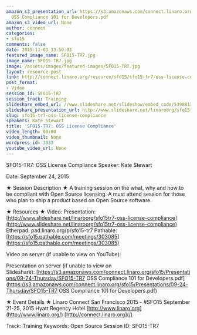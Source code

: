 ```yaml
---
amazon_s3_presentation_url: https://s3.amazonaws.com/connect.linaro.org/sfo15/Presentations/09-24-Thursday/SFO15-TR7
  OSS Compliance 101 for Developers.pdf
amazon_s3_video_url: None
author: connect
categories:
- sfo15
comments: false
date: 2015-11-03 13:50:03
featured_image_name: SFO15-TR7.jpg
image_name: SFO15-TR7.jpg
image: /assets/images/featured-images/SFO15-TR7.jpg
layout: resource-post
link: http://connect.linaro.org/resource/sfo15/sfo15-tr7-oss-license-compliance/
post_format:
- Video
session_id: SFO15-TR7
session_track: Training
slideshare_embed_url: //www.slideshare.net/slideshow/embed_code/53988135
slideshare_presentation_url: http://www.slideshare.net/linaroorg/sfo15tr7-oss-license-compliance
slug: sfo15-tr7-oss-license-compliance
speakers: Kate Stewart
title: 'SFO15-TR7: OSS License Compliance'
video_length: 00:00
video_thumbnail: None
wordpress_id: 3033
youtube_video_url: None
---
```


SFO15-TR7: OSS License Compliance
Speaker: Kate Stewart

Date: September 24, 2015

★ Session Description ★
A training session on the what, why and how to be compliant with Open Source licensing. A must attend session for those who plan to ship a product based on Open Source software.

★ Resources ★
Video:
Presentation: [http://www.slideshare.net/linaroorg/sfo15tr7-oss-license-compliance](http://www.slideshare.net/linaroorg/sfo15tr7-oss-license-compliance)
Etherpad: pad.linaro.org/p/sfo15-tr7
Pathable: [https://sfo15.pathable.com/meetings/303085](https://sfo15.pathable.com/meetings/303085)

Video on server (if unable to view on YouTube):

Presentation on server (if unable to view on Slideshare): [https://s3.amazonaws.com/connect.linaro.org/sfo15/Presentations/09-24-Thursday/SFO15-TR7 OSS Compliance 101 for Developers.pdf](https://s3.amazonaws.com/connect.linaro.org/sfo15/Presentations/09-24-Thursday/SFO15-TR7 OSS Compliance 101 for Developers.pdf)

★ Event Details ★
Linaro Connect San Francisco 2015 - #SFO15
September 21-25, 2015
Hyatt Regency Hotel
[http://www.linaro.org](http://www.linaro.org/)
[http://connect.linaro.org](/)



Track: Training
Keywords: Open Source
Session ID: SFO15-TR7
